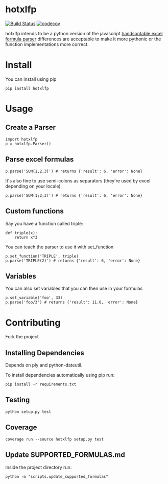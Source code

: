 # hotxlfp

[![Build Status](https://travis-ci.org/aidhound/hotxlfp.svg?branch=master)](https://travis-ci.org/aidhound/hotxlfp) [![codecov](https://codecov.io/gh/aidhound/hotxlfp/branch/master/graph/badge.svg)](https://codecov.io/gh/aidhound/hotxlfp)

hotxlfp intends to be a python version of the javascript [handsontable excel formula parser](https://github.com/handsontable/formula-parser) differences are acceptable to make it more pythonic or the function implementations more correct.

# Install

You can install using pip

    pip install hotxlfp

# Usage

## Create a Parser

    import hotxlfp
    p = hotxlfp.Parser()

## Parse excel formulas 

    p.parse('SUM(1,2,3)') # returns {'result': 6, 'error': None}

It's also fine to use semi-colons as separators (they're used by excel depending on your locale)

    p.parse('SUM(1;2;3)') # returns {'result': 6, 'error': None}

## Custom functions

Say you have a function called triple:

    def triple(x):
        return x*3

You can teach the parser to use it with set_function

    p.set_function('TRIPLE', triple)
    p.parse('TRIPLE(2)') # returns {'result': 6, 'error': None}

## Variables

You can also set variables that you can then use in your formulas

    p.set_variable('foo', 33)
    p.parse('foo/3') # returns {'result': 11.0, 'error': None}

# Contributing

Fork the project

## Installing Dependencies  
  
Depends on ply and python-dateutil.  
   
To install dependencies automatically using pip run:

    pip install -r requirements.txt
  
## Testing   

    python setup.py test

## Coverage

    coverage run --source hotxlfp setup.py test

## Update SUPPORTED_FORMULAS.md

Inside the project directory run:

    python -m "scripts.update_supported_formulas"

